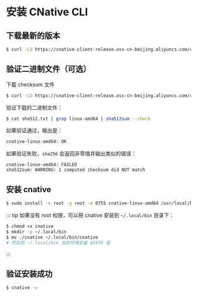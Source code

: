 # 安装 CNative CLI

## 下载最新的版本
```sh
$ curl -LO https://cnative-client-release.oss-cn-beijing.aliyuncs.com/cnative/latest/cnative-linux-amd64
```
## 验证二进制文件（可选）

下载 checksum 文件
```sh
$ curl -LO https://cnative-client-release.oss-cn-beijing.aliyuncs.com/cnative/latest/sha512.txt
```

验证下载的二进制文件：
```sh
$ cat sha512.txt | grep linux-amd64 | sha512sum --check
```

如果验证通过，输出是：
```sh
cnative-linux-amd64: OK
```

如果验证失败，```sha256``` 会返回非零值并输出类似的错误：
```
cnative-linux-amd64: FAILED
sha512sum: WARNING: 1 computed checksum did NOT match
```
## 安装 cnative
```sh
$ sudo install -o root -g root -m 0755 cnative-linux-amd64 /usr/local/bin/cnative
```
::: tip
如果没有 root 权限，可以把 cnative 安装到 ```~/.local/bin``` 目录下：
```sh
$ chmod +x cnative
$ mkdir -p ~/.local/bin
$ mv ./cnative ~/.local/bin/cnative
# 然后把 ~/.local/bin 加到环境变量 $PATH 里
```
:::
## 验证安装成功
```sh
$ cnative -v
```
